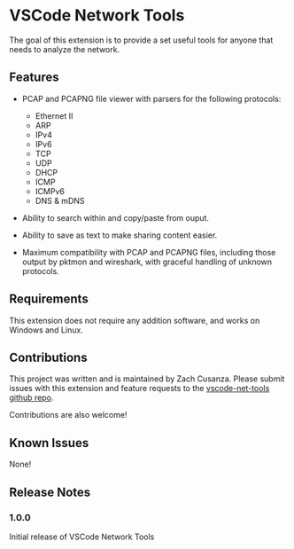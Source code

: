 # VSCode Network Tools

The goal of this extension is to provide a set useful tools for anyone that needs to analyze the network.

## Features

* PCAP and PCAPNG file viewer with parsers for the following protocols:
    * Ethernet II
    * ARP
    * IPv4
    * IPv6
    * TCP
    * UDP
    * DHCP 
    * ICMP
    * ICMPv6
    * DNS & mDNS

* Ability to search within and copy/paste from ouput.

* Ability to save as text to make sharing content easier.

* Maximum compatibility with PCAP and PCAPNG files, including those output by pktmon and wireshark, with graceful handling of unknown protocols.


## Requirements

This extension does not require any addition software, and works on Windows and Linux.

## Contributions

This project was written and is maintained by Zach Cusanza.
Please submit issues with this extension and feature requests to the [vscode-net-tools github repo](https://github.com/CusanzaBros/vscode-net-tools/issues).

Contributions are also welcome!

## Known Issues

None!

## Release Notes

### 1.0.0

Initial release of VSCode Network Tools